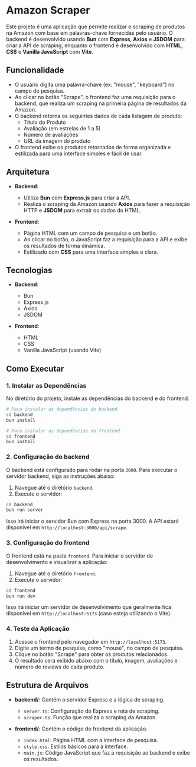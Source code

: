 # Amazon Scraper

Este projeto é uma aplicação que permite realizar o scraping de produtos na Amazon com base em palavras-chave fornecidas pelo usuário. O backend é desenvolvido usando **Bun** com **Express**, **Axios** e **JSDOM** para criar a API de scraping, enquanto o frontend é desenvolvido com **HTML**, **CSS** e **Vanilla JavaScript** com **Vite**.

## Funcionalidade

- O usuário digita uma palavra-chave (ex: "mouse", "keyboard") no campo de pesquisa.
- Ao clicar no botão "Scrape", o frontend faz uma requisição para o backend, que realiza um scraping na primeira página de resultados da Amazon.
- O backend retorna os seguintes dados de cada listagem de produto:
    - Título do Produto
    - Avaliação (em estrelas de 1 a 5)
    - Número de avaliações
    - URL da imagem do produto
- O frontend exibe os produtos retornados de forma organizada e estilizada para uma interface simples e fácil de usar.

## Arquitetura

- **Backend**:
  - Utiliza **Bun** com **Express.js** para criar a API.
  - Realiza o scraping da Amazon usando **Axios** para fazer a requisição HTTP e **JSDOM** para extrair os dados do HTML.

- **Frontend**:
  - Página HTML com um campo de pesquisa e um botão.
  - Ao clicar no botão, o JavaScript faz a requisição para a API e exibe os resultados de forma dinâmica.
  - Estilizado com **CSS** para uma interface simples e clara.

## Tecnologias

- **Backend**:
  - Bun
  - Express.js
  - Axios
  - JSDOM

- **Frontend**:
  - HTML
  - CSS
  - Vanilla JavaScript (usando Vite)

## Como Executar

### 1. Instalar as Dependências

No diretório do projeto, instale as dependências do backend e do frontend.

```bash
# Para instalar as dependências do backend
cd backend
bun install

# Para instalar as dependências do frontend
cd frontend
bun install
```

### 2. Configuração do backend

O backend está configurado para rodar na porta `3000`. Para executar o servidor backend, siga as instruções abaixo:

1. Navegue até o diretório `backend`.
2. Execute o servidor:

```bash
cd backend
bun run server
```

Isso irá iniciar o servidor Bun com Express na porta 3000. A API estará disponível em `http://localhost:3000/api/scrape`.

### 3. Configuração do frontend

O frontend está na pasta `frontend`. Para iniciar o servidor de desenvolvimento e visualizar a aplicação:

1. Navegue até o diretório `frontend`.
2. Execute o servidor:

```bash
cd frontend
bun run dev
```

Isso irá iniciar um servidor de desenvolvimento que geralmente fica disponível em `http://localhost:5173` (caso esteja utilizando o Vite).

### 4. Teste da Aplicação

1. Acesse o frontend pelo navegador em `http://localhost:5173`.
2. Digite um termo de pesquisa, como "mouse", no campo de pesquisa.
3. Clique no botão "Scrape" para obter os produtos relacionados.
4. O resultado será exibido abaixo com o título, imagem, avaliações e número de reviews de cada produto.

## Estrutura de Arquivos

- **backend/**: Contém o servidor Express e a lógica de scraping.
  - `server.ts`: Configuração do Express e rota de scraping.
  - `scraper.ts`: Função que realiza o scraping da Amazon.

- **frontend/**: Contém o código do frontend da aplicação.
  - `index.html`: Página HTML com a interface de pesquisa.
  - `style.css`: Estilos básicos para a interface.
  - `main.js`: Código JavaScript que faz a requisição ao backend e exibe os resultados.

